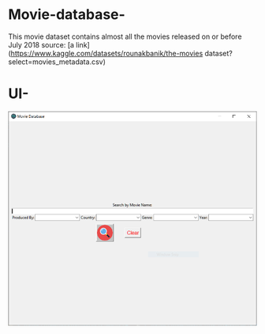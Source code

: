 # Movie-database-
  This movie dataset contains almost all the movies released on or before July 2018 source: [a link] (https://www.kaggle.com/datasets/rounakbanik/the-movies dataset?select=movies_metadata.csv)

# UI-
![Screenshot](UI_sample.PNG)
